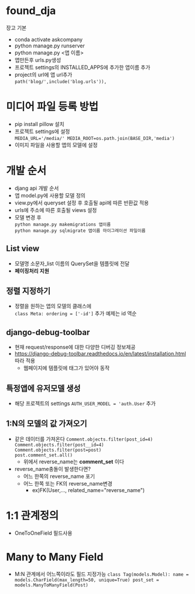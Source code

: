 # found_dja

장고 기본

- conda activate askcompany
- python manage.py runserver
- python manage.py <앱 이름>
- 앱만든후 urls.py생성
- 프로젝트 settings의 INSTALLED_APPS에 추가한 앱이름 추가
- project의 url에 앱 url추가  
  `path('blog/',include('blog.urls')),`

# 미디어 파일 등록 방법

- pip install pillow 설치
- 프로젝트 settings에 설정  
   `MEDIA_URL='/media/'
MEDIA_ROOT=os.path.join(BASE_DIR,'media')`
- 이미지 파일을 사용할 앱의 모델에 설정

# 개발 순서

- djang api 개발 순서
- 앱 model.py에 사용할 모델 정의
- view.py에서 queryset 설정 후 호출될 api에 따른 반환값 적용
- urls에 주소에 따른 호출될 views 설정
- 모델 변경 후  
   `python manage.py makemigrations 앱이름`  
   `python manage.py sqlmigrate 앱이름 마이그레이션 파일이름`

## List view

- 모델명 소문자\_list 이름의 QuerySet을 템플릿에 전달
- **페이징처리 지원**

## 정렬 지정하기

- 정렬을 원하는 앱의 모델의 클래스에  
   `class Meta:
ordering = ['-id']` 추가 예제는 id 역순

## django-debug-toolbar

- 현재 request/response에 대한 다양한 디버깅 정보제공
- https://django-debug-toolbar.readthedocs.io/en/latest/installation.html  
  따라 적용
  - 웹페이지에 템플릿에 <body> 태그가 있어야 동작

## 특정앱에 유저모델 생성

- 해당 프로젝트의 settings `AUTH_USER_MODEL = 'auth.User` 추가

## 1:N의 모델의 값 가져오기

- 같은 데이터를 가져온다
  `Comment.objects.filter(post_id=4)`  
  `Comment.objects.filter(post__id=4)`
  `Comment.objects.filter(post=post)`  
  `post.comment_set.all()`
  - 위에서 reverse_name는 **comment_set** 이다
- reverse_name충돌이 발생한다면?
  - 어느 한쪽의 reverse_name 포기
  - 어느 한쪽 또는 FK의 reverse_name변경
    - ex)FK(User,..., related_name="reverse_name")

# 1:1 관계정의

- OneToOneField 필드사용

# Many to Many Field

- M:N 관계에서 어느쪽이라도 필드 지정가능
  `class Tag(models.Model):
  name = models.CharField(max_length=50, unique=True)
  post_set = models.ManyToManyField(Post)`
